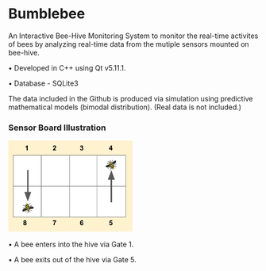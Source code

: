 # Bumblebee
  An Interactive Bee-Hive Monitoring System to monitor the real-time activites of bees by analyzing real-time data from the 
  mutiple sensors mounted on bee-hive. 
  
   • Developed in C++ using Qt v5.11.1.
  
   • Database - SQLite3
  
The data included in the Github is produced via simulation using predictive mathematical models (bimodal distribution). (Real data is not included.)

### Sensor Board Illustration

<img src="images/sensor.png" width=250>

  • A bee enters into the hive via Gate 1.
  
  • A bee exits out of the hive via Gate 5. 

  
  
  
  
  

